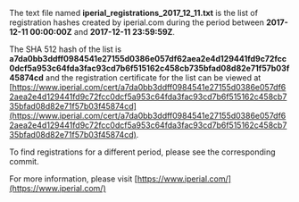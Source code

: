 The text file named **iperial_registrations_2017_12_11.txt** is the list of registration hashes created by iperial.com during the period between **2017-12-11 00:00:00Z** and **2017-12-11 23:59:59Z**.

The SHA 512 hash of the list is **a7da0bb3ddff0984541e27155d0386e057df62aea2e4d129441fd9c72fcc0dcf5a953c64fda3fac93cd7b6f515162c458cb735bfad08d82e71f57b03f45874cd** and the registration certificate for the list can be viewed at [https://www.iperial.com/cert/a7da0bb3ddff0984541e27155d0386e057df62aea2e4d129441fd9c72fcc0dcf5a953c64fda3fac93cd7b6f515162c458cb735bfad08d82e71f57b03f45874cd](https://www.iperial.com/cert/a7da0bb3ddff0984541e27155d0386e057df62aea2e4d129441fd9c72fcc0dcf5a953c64fda3fac93cd7b6f515162c458cb735bfad08d82e71f57b03f45874cd).

To find registrations for a different period, please see the corresponding commit.

For more information, please visit [https://www.iperial.com/](https://www.iperial.com/)

